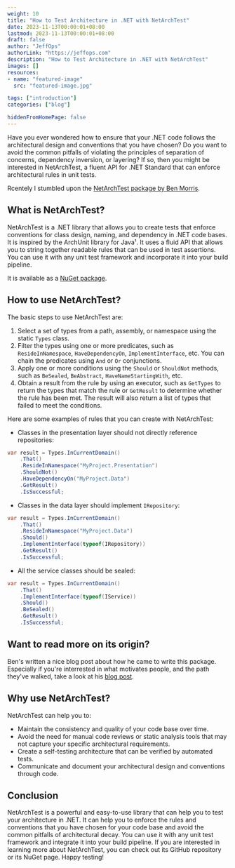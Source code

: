 ```yaml
---
weight: 10
title: "How to Test Architecture in .NET with NetArchTest"
date: 2023-11-13T00:00:01+08:00
lastmod: 2023-11-13T00:00:01+08:00
draft: false
author: "JeffOps"
authorLink: "https://jeffops.com"
description: "How to Test Architecture in .NET with NetArchTest"
images: []
resources:
- name: "featured-image"
  src: "featured-image.jpg"

tags: ["introduction"]
categories: ["blog"]

hiddenFromHomePage: false
---
```


Have you ever wondered how to ensure that your .NET code follows the architectural design and conventions that you have chosen? Do you want to avoid the common pitfalls of violating the principles of separation of concerns, dependency inversion, or layering? If so, then you might be interested in NetArchTest, a fluent API for .NET Standard that can enforce architectural rules in unit tests.

Rcentely I stumbled upon the [NetArchTest package by Ben Morris](https://github.com/BenMorris/NetArchTest).

## What is NetArchTest?

NetArchTest is a .NET library that allows you to create tests that enforce conventions for class design, naming, and dependency in .NET code bases. It is inspired by the ArchUnit library for Java¹. It uses a fluid API that allows you to string together readable rules that can be used in test assertions. You can use it with any unit test framework and incorporate it into your build pipeline.

It is available as a [NuGet package](https://www.nuget.org/packages/NetArchTest.Rules).

## How to use NetArchTest?

The basic steps to use NetArchTest are:

1. Select a set of types from a path, assembly, or namespace using the static `Types` class.
2. Filter the types using one or more predicates, such as `ResideInNamespace`, `HaveDependencyOn`, `ImplementInterface`, etc. You can chain the predicates using `And` or `Or` conjunctions.
3. Apply one or more conditions using the `Should` or `ShouldNot` methods, such as `BeSealed`, `BeAbstract`, `HaveNameStartingWith`, etc.
4. Obtain a result from the rule by using an executor, such as `GetTypes` to return the types that match the rule or `GetResult` to determine whether the rule has been met. The result will also return a list of types that failed to meet the conditions.

Here are some examples of rules that you can create with NetArchTest:

- Classes in the presentation layer should not directly reference repositories:

```csharp
var result = Types.InCurrentDomain()
    .That()
    .ResideInNamespace("MyProject.Presentation")
    .ShouldNot()
    .HaveDependencyOn("MyProject.Data")
    .GetResult()
    .IsSuccessful;
```

- Classes in the data layer should implement `IRepository`:

```csharp
var result = Types.InCurrentDomain()
    .That()
    .ResideInNamespace("MyProject.Data")
    .Should()
    .ImplementInterface(typeof(IRepository))
    .GetResult()
    .IsSuccessful;
```

- All the service classes should be sealed:

```csharp
var result = Types.InCurrentDomain()
    .That()
    .ImplementInterface(typeof(IService))
    .Should()
    .BeSealed()
    .GetResult()
    .IsSuccessful;
```

## Want to read more on its origin?
Ben's written a nice blog post about how he came to write this package. Especially if you're interrested in what motivates people, and the path they've walked, take a look at his [blog post](https://www.ben-morris.com/writing-archunit-style-tests-for-net-and-c-for-self-testing-architectures/).

## Why use NetArchTest?

NetArchTest can help you to:

- Maintain the consistency and quality of your code base over time.
- Avoid the need for manual code reviews or static analysis tools that may not capture your specific architectural requirements.
- Create a self-testing architecture that can be verified by automated tests.
- Communicate and document your architectural design and conventions through code.

## Conclusion

NetArchTest is a powerful and easy-to-use library that can help you to test your architecture in .NET. It can help you to enforce the rules and conventions that you have chosen for your code base and avoid the common pitfalls of architectural decay. You can use it with any unit test framework and integrate it into your build pipeline. If you are interested in learning more about NetArchTest, you can check out its GitHub repository or its NuGet page. Happy testing!